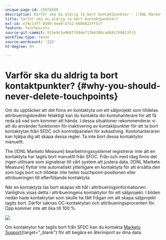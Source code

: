 ```yaml
---
unique-page-id: 18874560
description: Därför ska du aldrig ta bort kontaktpunkter - [!DNL Marketo Measure]
title: Varför ska du aldrig ta bort kontaktpunkter?
exl-id: e74c14ff-0399-4ee9-b732-6686823ff5c7
feature: Touchpoints
source-git-commit: 915e9c5a968ffd9de713b4308cadb91768613fc5
workflow-type: tm+mt
source-wordcount: '222'
ht-degree: 0%

---
```


# Varför ska du aldrig ta bort kontaktpunkter? {#why-you-should-never-delete-touchpoints}

Om du upptäcker att det finns en kontaktyta om ett säljprojekt som tilldelas attribueringskrediter felaktigt kan du kontakta din kontohanterare för att få reda på vad som kommer att hända. I dessa situationer rekommenderar vi att du använder funktionen för inaktivering av kontaktpunkter för att ta bort kontaktytan från SFDC och kontrollpanelen för avkastning. Kontohanteraren kan hjälpa dig att skapa dessa regler. Ta inte bort dessa kontaktytor manuellt.

The [!DNL Marketo Measure] bearbetningssystemet registrerar inte att en kontaktyta har tagits bort manuellt från SFDC. Från och med idag finns det ingen utlösare som signalerar till vårt system att justera data. [!DNL Marketo Measure] flyttar inte automatiskt ytterligare en kontaktyta för att ersätta den som togs bort och tilldelar inte heller touchpoint-positionen eller attribueringen till efterföljande kontaktyta.

När en kontaktyta tas bort skapas ett hål i attribueringsinformationen. Vanligtvis visas detta i attribueringens kontaktytor för ett säljprojekt. I bilden nedan hade kontaktytan som skulle ha fått frågan om att skapa säljprojekt tagits bort. Därför saknas OC-kontaktytan och attribueringsprocenten för Opp kommer inte att öka till 100 %.

![](assets/1.png)

Om kontaktytor har tagits bort från SFDC kan du kontakta [Marketo Support](https://nation.marketo.com/t5/support/ct-p/Support){target="_blank"} för att begära en återimport av dina data.
